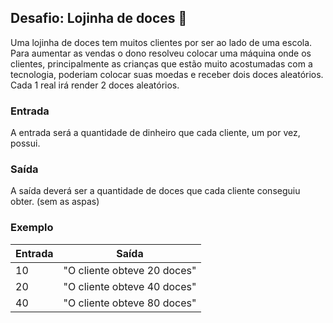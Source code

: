 ## Desafio: Lojinha de doces :candy:

Uma lojinha de doces tem muitos clientes por ser ao lado de uma escola. Para aumentar as vendas o dono resolveu colocar uma máquina onde os clientes, principalmente as crianças que estão muito acostumadas com a tecnologia, poderiam colocar suas moedas e receber dois doces aleatórios. Cada 1 real irá render 2 doces aleatórios.
### Entrada

A entrada será a quantidade de dinheiro que cada cliente, um por vez, possui.
### Saída

A saída deverá ser a quantidade de doces que cada cliente conseguiu obter. (sem as aspas)
### Exemplo

Entrada | Saída
------- | ------
  10    |  "O cliente obteve 20 doces" 
  20    |  "O cliente obteve 40 doces" 
  40    |  "O cliente obteve 80 doces" 
